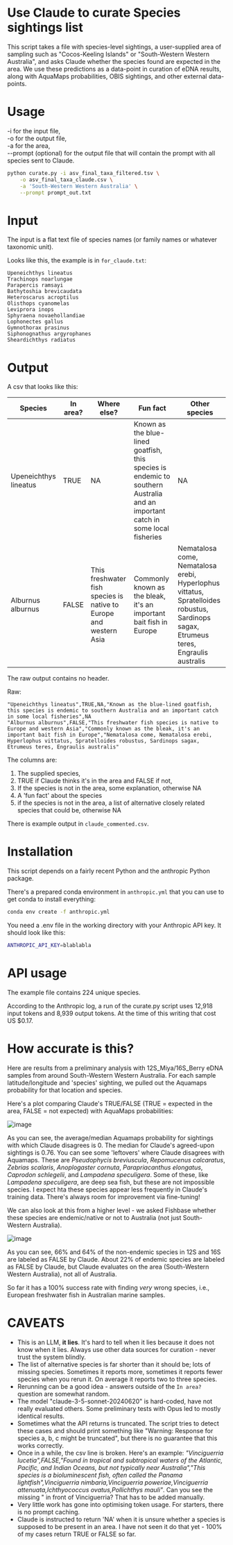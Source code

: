 # Use Claude to curate Species sightings list

This script takes a file with species-level sightings, a user-supplied area of sampling such as "Cocos-Keeling Islands" or "South-Western Western Australia", and asks Claude whether the species found are expected in the area. We use these predictions as a data-point in curation of eDNA results, along with AquaMaps probabilities, OBIS sightings, and other external data-points.

# Usage

-i for the input file,  
-o for the output file,  
-a for the area,  
--prompt (optional) for the output file that will contain the prompt with all species sent to Claude.  

```bash
python curate.py -i asv_final_taxa_filtered.tsv \
	-o asv_final_taxa_claude.csv \
	-a 'South-Western Western Australia' \
	--prompt prompt_out.txt
```

# Input

The input is a flat text file of species names (or family names or whatever taxonomic unit).

Looks like this, the example is in `for_claude.txt`:

```
Upeneichthys lineatus
Trachinops noarlungae
Parapercis ramsayi
Bathytoshia brevicaudata
Heteroscarus acroptilus
Olisthops cyanomelas
Leviprora inops
Sphyraena novaehollandiae
Lophonectes gallus
Gymnothorax prasinus
Siphonognathus argyrophanes
Sheardichthys radiatus
```


# Output

A csv that looks like this:

| Species | In area? | Where else? | Fun fact | Other species |
| --- | --- | --- | --- | --- |
| Upeneichthys lineatus | TRUE | NA | Known as the blue-lined goatfish, this species is endemic to southern Australia and an important catch in some local fisheries | NA |
| Alburnus alburnus | FALSE | This freshwater fish species is native to Europe and western Asia | Commonly known as the bleak, it's an important bait fish in Europe | Nematalosa come, Nematalosa erebi, Hyperlophus vittatus, Spratelloides robustus, Sardinops sagax, Etrumeus teres, Engraulis australis |

The raw output contains no header.

Raw:

```
"Upeneichthys lineatus",TRUE,NA,"Known as the blue-lined goatfish, this species is endemic to southern Australia and an important catch in some local fisheries",NA
"Alburnus alburnus",FALSE,"This freshwater fish species is native to Europe and western Asia","Commonly known as the bleak, it's an important bait fish in Europe","Nematalosa come, Nematalosa erebi, Hyperlophus vittatus, Spratelloides robustus, Sardinops sagax, Etrumeus teres, Engraulis australis"
```

The columns are:

1. The supplied species,
2. TRUE if Claude thinks it's in the area and FALSE if not,
3. If the species is not in the area, some explanation, otherwise NA
4. A 'fun fact' about the species 
5. if the species is not in the area, a list of alternative closely related species that could be, otherwise NA

There is example output in `claude_commented.csv`.


# Installation

This script depends on a fairly recent Python and the anthropic Python package.

There's a prepared conda environment in `anthropic.yml` that you can use to get conda to install everything:

```bash
conda env create -f anthropic.yml
```

You need a .env file in the working directory with your Anthropic API key. It should look like this:

```bash
ANTHROPIC_API_KEY=blablabla
```


# API usage

The example file contains 224 unique species.

According to the Anthropic log, a run of the curate.py script uses 12,918 input tokens and 8,939 output tokens. At the time of this writing that cost US $0.17.

# How accurate is this?

Here are results from a preliminary analysis with 12S_Miya/16S_Berry eDNA samples from around South-Western Western Australia. For each sample latitude/longitude and 'species' sighting, we pulled out the Aquamaps probability for that location and species. 

Here's a plot comparing Claude's TRUE/FALSE (TRUE = expected in the area, FALSE = not expected) with AquaMaps probabilities:

![image](https://github.com/user-attachments/assets/64568307-0862-4c40-a4a6-934e3f7eb244)

As you can see, the average/median Aquamaps probability for sightings with which Claude disagrees is 0. The median for Claude's agreed-upon sightings is 0.76. You can see some 'leftovers' where Claude disagrees with Aquamaps. These are *Pseudophycis breviuscula*, *Repomucenus calcaratus*, *Zebrias scalaris*, *Anoplogaster cornuta*, *Parapriacanthus elongatus*, *Caprodon schlegelii*, and *Lampadena speculigera*. Some of these, like *Lampadena speculigera*, are deep sea fish, but these are not impossible species. I expect hta these species appear less frequently in Claude's training data. There's always room for improvement via fine-tuning!

We can also look at this from a higher level - we asked Fishbase whether these species are endemic/native or not to Australia (not just South-Western Australia).

![image](https://github.com/user-attachments/assets/e1dbffda-01b6-481a-ae86-7eaefe059509)

As you can see, 66% and 64% of the non-endemic species in 12S and 16S are labeled as FALSE by Claude. About 22% of endemic species are labeled as FALSE by Claude, but Claude evaluates on the area (South-Western Western Australia), not all of Australia. 

So far it has a 100% success rate with finding *very* wrong species, i.e., European freshwater fish in Australian marine samples.

# CAVEATS

- This is an LLM, **it lies**. It's hard to tell when it lies because it does not know when it lies. Always use other data sources for curation - never trust the system blindly.
- The list of alternative species is far shorter than it should be; lots of missing species. Sometimes it reports more, sometimes it reports fewer species when you rerun it. On average it reports two to three species.
- Rerunning can be a good idea - answers outside of the `In area?` question are somewhat random.
- The model "claude-3-5-sonnet-20240620" is hard-coded, have not really evaluated others. Some preliminary tests with Opus led to mostly identical results.
- Sometimes what the API returns is truncated. The script tries to detect these cases and should print something like "Warning: Response for species a, b, c might be truncated", but there is no guarantee that this works correctly.
- Once in a while, the csv line is broken. Here's an example: *"Vinciguerria lucetia",FALSE,"Found in tropical and subtropical waters of the Atlantic, Pacific, and Indian Oceans, but not typically near Australia","This species is a bioluminescent fish, often called the Panama lightfish",Vinciguerria nimbaria,Vinciguerria poweriae,Vinciguerria attenuata,Ichthyococcus ovatus,Pollichthys mauli"*. Can you see the missing " in front of Vinciguerria? That has to be added manually.
- Very little work has gone into optimising token usage. For starters, there is no prompt caching.
- Claude is instructed to return 'NA' when it is unsure whether a species is supposed to be present in an area. I have not seen it do that yet - 100% of my cases return TRUE or FALSE so far.
